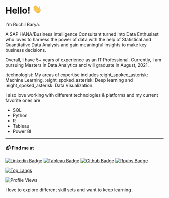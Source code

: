 # Hello! <img src="https://raw.githubusercontent.com/ptyadana/ptyadana/master/wave.gif" width="30px">
<p>I'm Ruchil Barya. 
  
A SAP HANA/Business Intelligence Consultant turned into Data Enthusiast who loves to harness the power of data with the help of Statistical and Quantitative Data Analysis and gain meaningful insights to make key business decisions.

Overall, I have 5+ years of experience as an IT Professional. Currently, I am pursuing Masters in Data Analytics and will graduate in August, 2021.</p>

<p>:technologist: My areas of expertise includes :eight_spoked_asterisk: Machine Learning, :eight_spoked_asterisk: Deep learning and :eight_spoked_asterisk: Data Visualization.</p>

I also love working with different technologies & platforms and my current favorite ones are
* SQL 
* Python
* R
* Tableau
* Power BI 

----

#### 📬 Find me at
[![Linkedin Badge](https://img.shields.io/badge/-LinkedIn-blue?style=flat-square&logo=Linkedin&logoColor=white&link=https://www.linkedin.com/in/ruchil-barya-1770867b/)](https://www.linkedin.com/in/ruchil-barya-1770867b/)
[![Tableau Badge](http://img.shields.io/badge/-Tableau-orange?style=flat-square&logo=tableau&logoColor=white&link=https://public.tableau.com/profile/ruchil.barya#!/)](https://public.tableau.com/profile/ruchil.barya#!/)
[![Github Badge](http://img.shields.io/badge/-Github-black?style=flat-square&logo=github&link=https://github.com/ruchilbarya)](https://github.com/ruchilbarya) 
[![Rpubs Badge](http://img.shields.io/badge/-Rpubs-black?style=flat-square&logo=rpubs&link=https://rpubs.com/Ruchil)](https://rpubs.com/Ruchil) 

[![Top Langs](https://github-readme-stats.vercel.app/api/top-langs/?username=ruchilbarya&layout=compact)](https://github.com/ruchilbarya/github-readme-stats)

![Profile Views](https://komarev.com/ghpvc/?username=ruchilbarya)

I love to explore different skill sets and want to keep learning .
